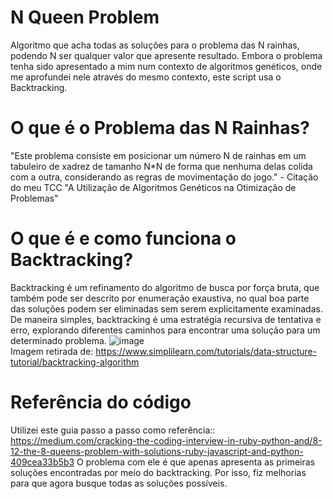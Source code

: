 # N Queen Problem
Algoritmo que acha todas as soluções para o problema das N rainhas, podendo N ser qualquer valor que apresente resultado. Embora o problema tenha sido apresentado a mim num contexto de algoritmos genéticos, onde me aprofundei nele através do mesmo contexto, este script usa o Backtracking.

# O que é o Problema das N Rainhas?
"Este problema consiste em posicionar um número N de rainhas em um tabuleiro de xadrez de tamanho N*N de forma que nenhuma delas colida com a outra, considerando as regras de movimentação do jogo." - Citação do meu TCC "A Utilização de Algoritmos Genéticos na Otimização de Problemas"

# O que é e como funciona o Backtracking?
Backtracking é um refinamento do algoritmo de busca por força bruta, que também pode ser descrito por enumeração exaustiva, no qual boa parte das soluções podem ser eliminadas sem serem explicitamente examinadas. De maneira simples, backtracking é uma estratégia recursiva de tentativa e erro, explorando diferentes caminhos para encontrar uma solução para um determinado problema. 
![image](https://github.com/MarianVulpes/NQueenProblem/assets/82874011/de771e4f-5f79-4925-8b1f-1148950aed1c)
<br>
Imagem retirada de: https://www.simplilearn.com/tutorials/data-structure-tutorial/backtracking-algorithm

# Referência do código
Utilizei este guia passo a passo como referência:: https://medium.com/cracking-the-coding-interview-in-ruby-python-and/8-12-the-8-queens-problem-with-solutions-ruby-javascript-and-python-409cea33b5b3
O problema com ele é que apenas apresenta as primeiras soluções encontradas por meio do backtracking. Por isso, fiz melhorias para que agora busque todas as soluções possíveis.
